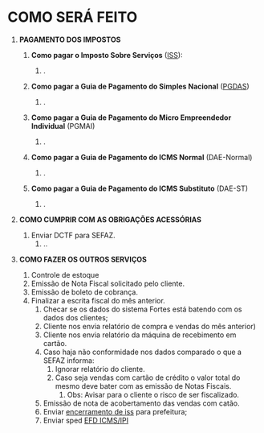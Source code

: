 # COMO SERÁ FEITO

 1. <span id=id_pg_impostos></span> **PAGAMENTO DOS IMPOSTOS**

    1. <span id=id_iss></span> **Como pagar o Imposto Sobre Serviços** ([ISS](https://iss.fortaleza.ce.gov.br/grpfor/login.seam?cid=265817)):
       1. .

    2. <span id=id_pg_das></span> **Como pagar a Guia de Pagamento do Simples Nacional** ([PGDAS](http://www8.receita.fazenda.gov.br/SimplesNacional/Servicos/Grupo.aspx?grp=t&area=1))
       1. .

    3. <span id=id_pg_mai></span> **Como pagar a Guia de Pagamento do Micro Empreendedor Individual** (PGMAI)
       1. .

    4. <span id=id_dae_normal></span>**Como pagar a Guia de Pagamento do ICMS Normal** (DAE-Normal)
       1. .

    5. <span id=id_dae_st></span>**Como pagar a Guia de Pagamento do ICMS Substituto** (DAE-ST)
       1. .

 2. <span id=id_obr_acessorias></span>**COMO CUMPRIR COM AS OBRIGAÇÕES ACESSÓRIAS**
    1. Enviar DCTF para SEFAZ.
       1. ..

 3. <span id=id_outros></span>**COMO FAZER OS OUTROS SERVIÇOS**
    1. Controle de estoque
    2. Emissão de Nota Fiscal solicitado pelo cliente.
    3. Emissão de boleto de cobrança.
    4. Finalizar a escrita fiscal do mês anterior.
       1. Checar se os dados do sistema Fortes está batendo com os dados dos clientes;
       2. Cliente nos envia relatório de compra e vendas do mês anterior)
       3. Cliente nos envia relatório da máquina de recebimento em cartão.
       4. Caso haja não conformidade nos dados comparado o que a SEFAZ informa:
          1. Ignorar relatório do cliente.
          2. Caso seja vendas com cartão de crédito o valor total do mesmo deve bater com as emissão de Notas Fiscais.
             1. Obs: Avisar para o cliente o risco de ser fiscalizado.
       5. Emissão de nota de acobertamento das vendas com catão.
       6. Enviar [encerramento de iss](https://iss.fortaleza.ce.gov.br/grpfor/login.seam?cid=373082) para prefeitura;
       7. Enviar sped [EFD ICMS/IPI](http://sped.rfb.gov.br/projeto/show/274)
